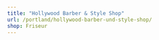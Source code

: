 ```yaml
---
title: "Hollywood Barber & Style Shop"
url: /portland/hollywood-barber-und-style-shop/
shop: Friseur
---
```


